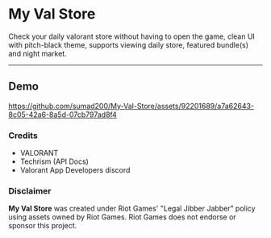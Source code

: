 # My Val Store

Check your daily valorant store without having to open the game, clean UI with pitch-black theme, supports viewing daily store, featured bundle(s) and night market.

<hr/>

## Demo


https://github.com/sumad200/My-Val-Store/assets/92201689/a7a62643-8c05-42a6-8a5d-07cb797ad8f4



### Credits
- VALORANT
- Techrism (API Docs)
- Valorant App Developers discord

### Disclaimer

**My Val Store** was created under Riot Games' "Legal Jibber Jabber" policy using assets owned by Riot Games.  Riot Games does not endorse or sponsor this project.
